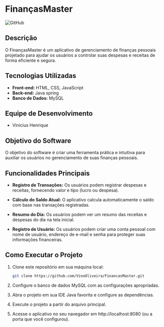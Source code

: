 # FinançasMaster

![GitHub](https://img.shields.io/badge/status-Em%20Desenvolvimento-brightgreen)

## Descrição

O FinançasMaster é um aplicativo de gerenciamento de finanças pessoais projetado para ajudar os usuários a controlar suas despesas e receitas de forma eficiente e segura. 

## Tecnologias Utilizadas

- **Front-end:** HTML, CSS, JavaScript
- **Back-end:** Java spring
- **Banco de Dados:** MySQL

## Equipe de Desenvolvimento

- Vinicius Henrique

## Objetivo do Software

O objetivo do software é criar uma ferramenta prática e intuitiva para auxiliar os usuários no gerenciamento de suas finanças pessoais.

## Funcionalidades Principais

- **Registro de Transações:** Os usuários podem registrar despesas e receitas, fornecendo valor e tipo (lucro ou despesa).

- **Cálculo do Saldo Atual:** O aplicativo calcula automaticamente o saldo com base nas transações registradas.

- **Resumo do Dia:** Os usuários podem ver um resumo das receitas e despesas do dia na tela inicial.
  
- **Registro de Usuário:** Os usuários podem criar uma conta pessoal com nome de usuário, endereço de e-mail e senha para proteger suas informações financeiras.

## Como Executar o Projeto

1. Clone este repositório em sua máquina local:

   ```bash
   git clone https://github.com/VinoOliveira/FinancasMaster.git

2. Configure o banco de dados MySQL com as configurações apropriadas.

3. Abra o projeto em sua IDE Java favorita e configure as dependências.

4. Execute o projeto a partir do arquivo principal.

5. Acesse o aplicativo no seu navegador em http://localhost:8080 (ou a porta que você configurou).


